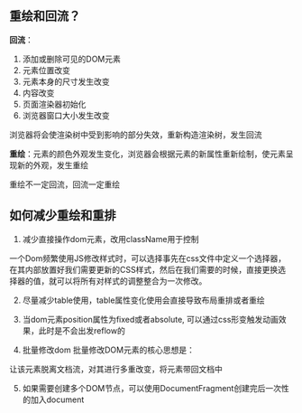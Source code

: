 ## 重绘和回流？
  
**回流**：
1. 添加或删除可见的DOM元素
2. 元素位置改变
3. 元素本身的尺寸发生改变
4. 内容改变
5. 页面渲染器初始化
6. 浏览器窗口大小发生改变

浏览器将会使渲染树中受到影响的部分失效，重新构造渲染树，发生回流

**重绘**：元素的颜色外观发生变化，浏览器会根据元素的新属性重新绘制，使元素呈现新的外观，发生重绘
  
重绘不一定回流，回流一定重绘

## 如何减少重绘和重排
1. 减少直接操作dom元素，改用className用于控制

一个Dom频繁使用JS修改样式时，可以选择事先在css文件中定义一个选择器，在其内部放置好我们需要更新的CSS样式，然后在我们需要的时候，直接更换选择器的值，就可以将所有对样式的调整整合为一次修改。

2. 尽量减少table使用，table属性变化使用会直接导致布局重排或者重绘

3. 当dom元素position属性为fixed或者absolute, 可以通过css形变触发动画效果，此时是不会出发reflow的

4. 批量修改dom
批量修改DOM元素的核心思想是：

让该元素脱离文档流，对其进行多重改变，将元素带回文档中

5. 如果需要创建多个DOM节点，可以使用DocumentFragment创建完后一次性的加入document